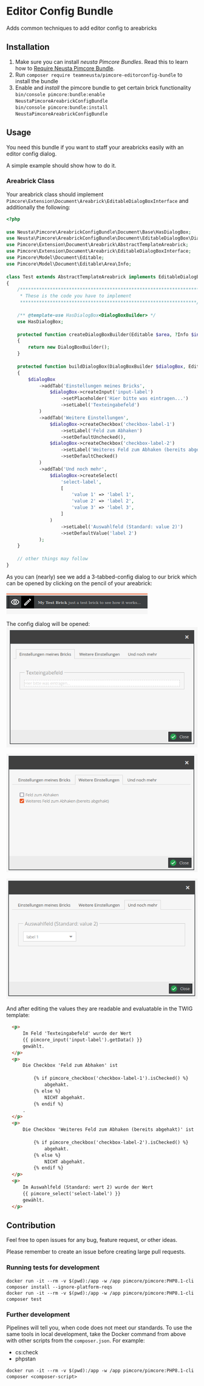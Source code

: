 # Editor Config Bundle

Adds common techniques to add editor config to areabricks

## Installation

1. Make sure you can install _neusta Pimcore Bundles_. Read this to learn how
   to [Require Neusta Pimcore Bundle](https://portal.neusta.de/confluence/display/NSDPIMCORE/Require+Neusta+Pimcore+Bundle).
2. Run `composer require teamneusta/pimcore-editorconfig-bundle` to install the bundle
3. Enable and _install_ the pimcore bundle to get certain brick functionality \
   `bin/console pimcore:bundle:enable NeustaPimcoreAreabrickConfigBundle` \
   `bin/console pimcore:bundle:install NeustaPimcoreAreabrickConfigBundle`

## Usage

You need this bundle if you want to staff your areabricks easily with an editor config dialog.

A simple example should show how to do it.

### Areabrick Class

Your areabrick class should implement `Pimcore\Extension\Document\Areabrick\EditableDialogBoxInterface` and additionally
the following:

```php
<?php

use Neusta\Pimcore\AreabrickConfigBundle\Document\Base\HasDialogBox;
use Neusta\Pimcore\AreabrickConfigBundle\Document\EditableDialogBox\DialogBoxBuilder;
use Pimcore\Extension\Document\Areabrick\AbstractTemplateAreabrick;
use Pimcore\Extension\Document\Areabrick\EditableDialogBoxInterface;
use Pimcore\Model\Document\Editable;
use Pimcore\Model\Document\Editable\Area\Info;

class Test extends AbstractTemplateAreabrick implements EditableDialogBoxInterface
{   
    /******************************************************************
     * These is the code you have to implement
     *****************************************************************/
     
    /** @template-use HasDialogBox<DialogBoxBuilder> */
    use HasDialogBox;

    protected function createDialogBoxBuilder(Editable $area, ?Info $info): DialogBoxBuilder
    {
        return new DialogBoxBuilder();
    }

    protected function buildDialogBox(DialogBoxBuilder $dialogBox, Editable $area, ?Info $info): void
    {
        $dialogBox
            ->addTab('Einstellungen meines Bricks',
                $dialogBox->createInput('input-label')
                    ->setPlaceholder('Hier bitte was eintragen...')
                    ->setLabel('Texteingabefeld')
            )
            ->addTab('Weitere Einstellungen',
                $dialogBox->createCheckbox('checkbox-label-1')
                    ->setLabel('Feld zum Abhaken')
                    ->setDefaultUnchecked(),
                $dialogBox->createCheckbox('checkbox-label-2')
                    ->setLabel('Weiteres Feld zum Abhaken (bereits abgehakt)')
                    ->setDefaultChecked()
            )
            ->addTab('Und noch mehr',
                $dialogBox->createSelect(
                    'select-label',
                    [
                        'value 1' => 'label 1',
                        'value 2' => 'label 2',
                        'value 3' => 'label 3',
                    ]
                )
                    ->setLabel('Auswahlfeld (Standard: value 2)')
                    ->setDefaultValue('label 2')
            );
    }
    
    // other things may follow
}
```

As you can (nearly) see we add a 3-tabbed-config dialog to our brick which can be opened by clicking on the pencil of
your areabrick:

![pencil_config_dialog.png](docs%2Fimages%2Fpencil_config_dialog.png)

The config dialog will be opened:
![config_dialog.png](docs%2Fimages%2Fconfig_dialog.png)

![config_dialog_tab_2.png](docs%2Fimages%2Fconfig_dialog_tab_2.png)

![config_dialog_tab_3.png](docs%2Fimages%2Fconfig_dialog_tab_3.png)

And after editing the values they are readable and evaluatable in the TWIG template:
```html
  <p>
      Im Feld 'Texteingabefeld' wurde der Wert
      {{ pimcore_input('input-label').getData() }}
      gewählt.
  </p>
  <p>
      Die Checkbox 'Feld zum Abhaken' ist
      
          {% if pimcore_checkbox('checkbox-label-1').isChecked() %}
              abgehakt.
          {% else %}
              NICHT abgehakt.
          {% endif %}
      .
  </p>
  <p>
      Die Checkbox 'Weiteres Feld zum Abhaken (bereits abgehakt)' ist
      
          {% if pimcore_checkbox('checkbox-label-2').isChecked() %}
              abgehakt.
          {% else %}
              NICHT abgehakt.
          {% endif %}
  </p>
  <p>
      Im Auswahlfeld (Standard: wert 2) wurde der Wert
      {{ pimcore_select('select-label') }}
      gewählt.
  </p>
```
## Contribution

Feel free to open issues for any bug, feature request, or other ideas.

Please remember to create an issue before creating large pull requests.

### Running tests for development

```shell
docker run -it --rm -v $(pwd):/app -w /app pimcore/pimcore:PHP8.1-cli composer install --ignore-platform-reqs
docker run -it --rm -v $(pwd):/app -w /app pimcore/pimcore:PHP8.1-cli composer test
```

### Further development

Pipelines will tell you, when code does not meet our standards. To use the same tools in local development, take the Docker command from above with other scripts from the `composer.json`. For example:

* cs:check
* phpstan

```shell
docker run -it --rm -v $(pwd):/app -w /app pimcore/pimcore:PHP8.1-cli composer <composer-script>
```
